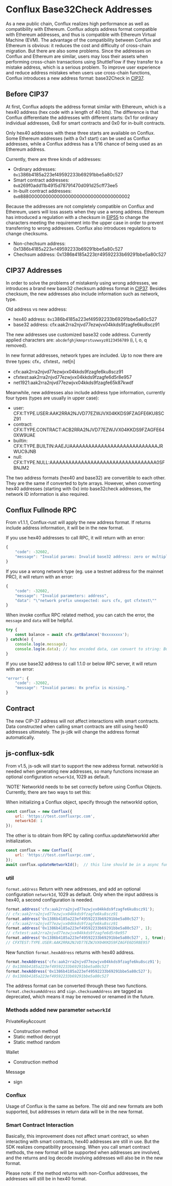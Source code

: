 # Conflux Base32Check Addresses

As a new public chain, Conflux realizes high performance as well as compatibility with Ethereum. Conflux adopts address format compatible with Ethereum addresses, and thus is compatible with Ethereum Virtual Machine \(EVM\). The advantage of the compatibility between Conflux and Ethereum is obvious: it reduces the cost and difficulty of cross-chain migration. But there are also some problems. Since the addresses on Conflux and Ethereum are similar, users may loss their assets when performing cross-chain transactions using ShuttleFlow if they transfer to a mistake address, which is a serious problem. To improve user experience and reduce address mistakes when users use cross-chain functions, Conflux introduces a new address format: base32Check in [CIP37](https://github.com/Conflux-Chain/CIPs/blob/master/CIPs/cip-37.md).

## Before CIP37

At first, Conflux adopts the address format similar with Ethereum, which is a hex40 address \(hex code with a length of 40 bits\). The difference is that Conflux differentiate the addresses with different starts: 0x1 for ordinary individual addresses, 0x8 for smart contracts and 0x0 for in-built contracts.

Only hex40 addresses with these three starts are available on Conflux. Some Ethereum addresses \(with a 0x1 start\) can be used as Conflux addresses, while a Conflux address has a 1/16 chance of being used as an Ethereum address.

Currently, there are three kinds of addresses:

* Ordinary addresses: `0x1`386b4185a223ef49592233b69291bbe5a80c527
* Smart contract addresses: `0x8`269f0add11b4915d78791470d091d25cff73ee5
* In-built contract addresses: `0x0`888000000000000000000000000000000000002

Because the addresses are not completely compatible on Conflux and Ethereum, users will loss assets when they use a wrong address. Ethereum has introduced a regulation with a checksum in [EIP55](https://github.com/ethereum/EIPs/blob/master/EIPS/eip-55.md) to change the characters meeting the requirement into the upper case in order to prevent transferring to wrong addresses. Conflux also introduces regulations to change checksums.

* Non-chechsum address: 0x1386`b`4185`a`223`ef`49592233b69291bbe5a80`c`527
* Chechsum address: 0x1386`B`4185`A`223`EF`49592233b69291bbe5a80`C`527

## CIP37 Addresses

In order to solve the problems of mistakenly using wrong addresses, we introduces a brand new base32 checksum address format in [CIP37](https://github.com/Conflux-Chain/CIPs/blob/master/CIPs/cip-37.md). Besides checksum, the new addresses also include information such as network, type.

Old address vs new address:

* hex40 address: `0x1`386b4185a223ef49592233b69291bbe5a80c527
* base32 address: cfx:aak2rra2njvd77ezwjvx04kkds9fzagfe6ku8scz91

The new addresses use customized base32 code address. Currently applied characters are: `abcdefghjkmnprstuvwxyz0123456789` \(i, l, o, q removed\).

In new format addresses, network types are included. Up to now there are three types: cfx，cfxtest，net\[n\]

* cfx:aak2rra2njvd77ezwjvx04kkds9fzagfe6ku8scz91
* cfxtest:aak2rra2njvd77ezwjvx04kkds9fzagfe6d5r8e957
* net1921:aak2rra2njvd77ezwjvx04kkds9fzagfe65k87kwdf

Meanwhile, new addresses also include address type information, currently four types \(types are usually in upper case\):

* user: CFX:TYPE.USER:AAK2RRA2NJVD77EZWJVX04KKDS9FZAGFE6KU8SCZ91
* contract: CFX:TYPE.CONTRACT:ACB2RRA2NJVD77EZWJVX04KKDS9FZAGFE640XW9UAE
* builtin: CFX:TYPE.BUILTIN:AAEJUAAAAAAAAAAAAAAAAAAAAAAAAAAAAJRWUC9JNB
* null: CFX:TYPE.NULL:AAAAAAAAAAAAAAAAAAAAAAAAAAAAAAAAAA0SFBNJM2

The two address formats \(hex40 and base32\) are convertible to each other. They are the same if converted to byte arrays. However, when converting hex40 addresses \(starting with 0x\) into base32check addresses, the network ID information is also required.

## Conflux Fullnode RPC

From v1.1.1, Conflux-rust will apply the new address format. If returns include address information, it will be in the new format.

If you use hex40 addresses to call RPC, it will return with an error:

```javascript
{
    "code": -32602,
    "message": "Invalid params: Invalid base32 address: zero or multiple prefixes."
}
```

If you use a wrong network type \(eg. use a testnet address for the mainnet PRC\), it will return with an error:

```javascript
{
    "code": -32602,
    "message": "Invalid parameters: address",
    "data": "\"network prefix unexpected: ours cfx, got cfxtest\""
}
```

When invoke conflux RPC related method, you can catch the error, the `message` and `data` will be helpful.

```javascript
try {
    const balance = await cfx.getBalance('0xxxxxxxx');
} catch(e) {
    console.log(e.message);
    console.log(e.data); // hex encoded data, can convert to string: Buffer.from(e.data, 'hex').toString()
}
```

If you use base32 address to call 1.1.0 or below RPC server, it will return with an error:

```javascript
"error": {
    "code": -32602,
    "message": "Invalid params: 0x prefix is missing."
}
```

## Contract

The new CIP-37 address will not affect interactions with smart contracts. Data constructed when calling smart contracts are still using hex40 addresses ultimately. The js-jdk will change the address format automatically.

## js-conflux-sdk

From v1.5, js-sdk will start to support the new address format. networkId is needed when generating new addresses, so many functions increase an optional configuration `networkId`, 1029 as default.

'NOTE' NetworkId needs to be set correctly before using Conflux Objects. Currently, there are two ways to set this:

When initializing a Conflux object, specify through the networkId option,

```javascript
const conflux = new Conflux({
    url: 'https://test.confluxrpc.com',
    networkId: 1
});
```

The other is to obtain from RPC by calling conflux.updateNetworkId after initialization.

```javascript
const conflux = new Conflux({
    url: 'https://test.confluxrpc.com',
});
await conflux.updateNetworkId();  // this line should be in a async function
```

### util

`format.address` Return with new addresses, and add an optional configuration `networkId`, 1029 as default. Only when the input address is hex40, a second configuration is needed.

```javascript
format.address('cfx:aak2rra2njvd77ezwjvx04kkds9fzagfe6ku8scz91');
// cfx:aak2rra2njvd77ezwjvx04kkds9fzagfe6ku8scz91
format.address('0x1386b4185a223ef49592233b69291bbe5a80c527');
// cfx:aak2rra2njvd77ezwjvx04kkds9fzagfe6ku8scz91
format.address('0x1386b4185a223ef49592233b69291bbe5a80c527', 1);
// cfxtest:aak2rra2njvd77ezwjvx04kkds9fzagfe6d5r8e957
format.address('0x1386b4185a223ef49592233b69291bbe5a80c527', 1, true);
// CFXTEST:TYPE.USER:AAK2RRA2NJVD77EZWJVX04KKDS9FZAGFE6D5R8E957
```

New function `format.hexAddress` returns with hex40 address.

```javascript
format.hexAddress('cfx:aak2rra2njvd77ezwjvx04kkds9fzagfe6ku8scz91');
// 0x1386b4185a223ef49592233b69291bbe5a80c527
format.hexAddress('0x1386b4185a223ef49592233b69291bbe5a80c527');
// 0x1386b4185a223ef49592233b69291bbe5a80c527
```

The address format can be converted through these two functions.  
`format.checksumAddress` and `sign.checksumAddress` are tagged as deprecated, which means it may be removed or renamed in the future.

### Methods added new parameter `networkId`

PrivateKeyAccount

* Construction method
* Static method decrypt
* Static method random

Wallet

* Construction method

Message

* sign

### Conflux

Usage of Conflux is the same as before. The old and new formats are both supported, but addresses in return data will be in the new format.

### Smart Contract Interaction

Basically, this improvement does not affect smart contract, so when interacting with smart contracts, hex40 addresses are still in use. But the SDK realizes compatibility processing. When you call smart contract methods, the new format will be supported when addresses are involved, and the returns and log decode involving addresses will also be in the new format.

Please note: if the method returns with non-Conflux addresses, the addresses will still be in hex40 format.

